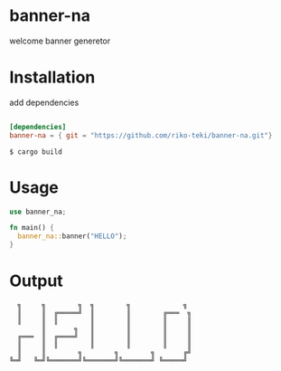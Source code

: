 # banner-na
welcome banner generetor

# Installation
add dependencies
```cargo.toml

[dependencies]                                                                                                                    
banner-na = { git = "https://github.com/riko-teki/banner-na.git"}
```
```
$ cargo build
```

# Usage
```rust
use banner_na;

fn main() {
  banner_na::banner("HELLO");
}

```

# Output
```
  ╗     ╗        ╗  ╗        ╗             ╗ 
  ║     ║  ╔═════╝  ║        ║        ╔═══  ╗
  ║     ║  ║        ║        ║        ║     ║
        ║       ╗   ║        ║        ║     ║
  ╔═══  ║  ╔════╝   ║        ║        ║     ║
  ║     ║  ║        ║        ║        ║     ║
  ║     ║        ╗        ╗        ╗       ╔╝
╚═╝   ╚═╝╚═══════╝╚═══════╝╚═══════╝ ╚═════╝ 

```
